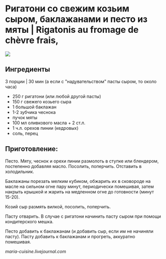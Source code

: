 # Ригатони со свежим козьим сыром, баклажанами и песто из мяты \| Rigatonis au fromage de chèvre frais,

![](https://s-media-cache-ak0.pinimg.com/564x/a2/9a/bb/a29abb76649eb3a42d1e4eca4be759ea.jpg)

## Ингредиенты

3 порции \| 30 мин \(а если с "надувательством" пасты сыром, то около часа\)

* 250 г ригатони \(или любой другой пасты\)
* 150 г свежего козьего сыра
* 1 большой баклажан
* 1-2 зубчика чеснока
* пучок мяты
* 100 мл оливкового масла + 2 ст.л.
* 1 ч.л. орехов пинии \(кедровых\)
* соль, перец

## Приготовление:

Песто. Мяту, чеснок и орехи пинии размолоть в ступке или блендером, постепенно добавляя масло. Посолить, поперчить. Отставить в холодильник.

Баклажаны порезать мелким кубиком, обжарить их в сковороде на масле на сильном огне пару минут, периодически помешивая, затем накрыть крышкой и жарить на медленном огне до готовности \(минут 15-20\).

Козий сыр размять вилкой, посолить, поперчить.

Пасту отварить. В случае с ригатони начинить пасту сыром при помощи кондитерского мешка.

Песто добавить к баклажанам \(и добавить сыр, если им не начиняли пасту\). Пасту добавить к баклажанам и прогреть, аккуратно помешивая.

_maria-cuisine.livejournal.com_

